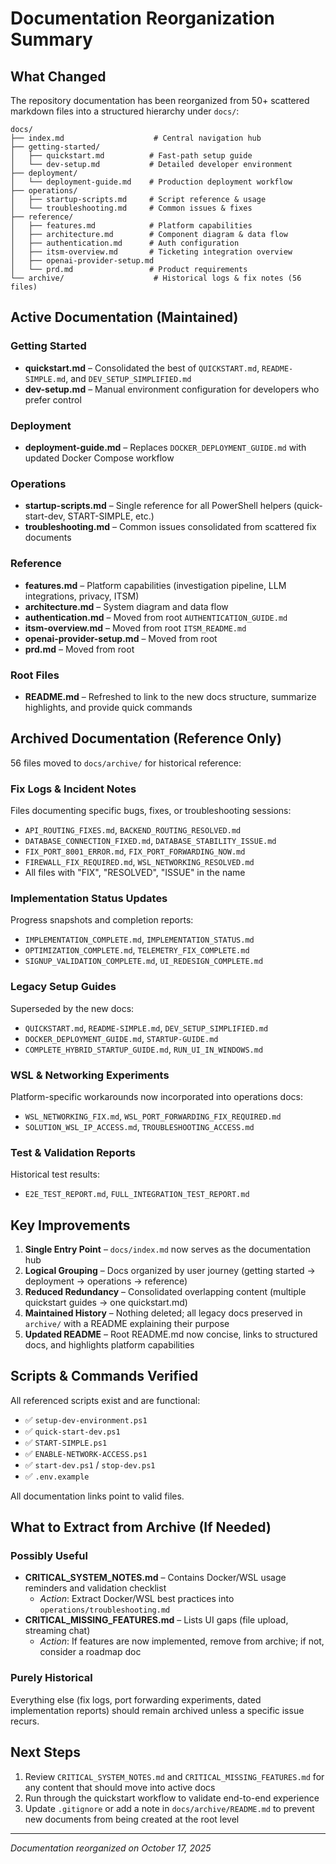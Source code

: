 # Documentation Reorganization Summary

## What Changed

The repository documentation has been reorganized from 50+ scattered markdown files into a structured hierarchy under `docs/`:

```
docs/
├── index.md                    # Central navigation hub
├── getting-started/
│   ├── quickstart.md          # Fast-path setup guide
│   └── dev-setup.md           # Detailed developer environment
├── deployment/
│   └── deployment-guide.md    # Production deployment workflow
├── operations/
│   ├── startup-scripts.md     # Script reference & usage
│   └── troubleshooting.md     # Common issues & fixes
├── reference/
│   ├── features.md            # Platform capabilities
│   ├── architecture.md        # Component diagram & data flow
│   ├── authentication.md      # Auth configuration
│   ├── itsm-overview.md       # Ticketing integration overview
│   ├── openai-provider-setup.md
│   └── prd.md                 # Product requirements
└── archive/                    # Historical logs & fix notes (56 files)
```

## Active Documentation (Maintained)

### Getting Started
- **quickstart.md** – Consolidated the best of `QUICKSTART.md`, `README-SIMPLE.md`, and `DEV_SETUP_SIMPLIFIED.md`
- **dev-setup.md** – Manual environment configuration for developers who prefer control

### Deployment
- **deployment-guide.md** – Replaces `DOCKER_DEPLOYMENT_GUIDE.md` with updated Docker Compose workflow

### Operations
- **startup-scripts.md** – Single reference for all PowerShell helpers (quick-start-dev, START-SIMPLE, etc.)
- **troubleshooting.md** – Common issues consolidated from scattered fix documents

### Reference
- **features.md** – Platform capabilities (investigation pipeline, LLM integrations, privacy, ITSM)
- **architecture.md** – System diagram and data flow
- **authentication.md** – Moved from root `AUTHENTICATION_GUIDE.md`
- **itsm-overview.md** – Moved from root `ITSM_README.md`
- **openai-provider-setup.md** – Moved from root
- **prd.md** – Moved from root

### Root Files
- **README.md** – Refreshed to link to the new docs structure, summarize highlights, and provide quick commands

## Archived Documentation (Reference Only)

56 files moved to `docs/archive/` for historical reference:

### Fix Logs & Incident Notes
Files documenting specific bugs, fixes, or troubleshooting sessions:
- `API_ROUTING_FIXES.md`, `BACKEND_ROUTING_RESOLVED.md`
- `DATABASE_CONNECTION_FIXED.md`, `DATABASE_STABILITY_ISSUE.md`
- `FIX_PORT_8001_ERROR.md`, `FIX_PORT_FORWARDING_NOW.md`
- `FIREWALL_FIX_REQUIRED.md`, `WSL_NETWORKING_RESOLVED.md`
- All files with "FIX", "RESOLVED", "ISSUE" in the name

### Implementation Status Updates
Progress snapshots and completion reports:
- `IMPLEMENTATION_COMPLETE.md`, `IMPLEMENTATION_STATUS.md`
- `OPTIMIZATION_COMPLETE.md`, `TELEMETRY_FIX_COMPLETE.md`
- `SIGNUP_VALIDATION_COMPLETE.md`, `UI_REDESIGN_COMPLETE.md`

### Legacy Setup Guides
Superseded by the new docs:
- `QUICKSTART.md`, `README-SIMPLE.md`, `DEV_SETUP_SIMPLIFIED.md`
- `DOCKER_DEPLOYMENT_GUIDE.md`, `STARTUP-GUIDE.md`
- `COMPLETE_HYBRID_STARTUP_GUIDE.md`, `RUN_UI_IN_WINDOWS.md`

### WSL & Networking Experiments
Platform-specific workarounds now incorporated into operations docs:
- `WSL_NETWORKING_FIX.md`, `WSL_PORT_FORWARDING_FIX_REQUIRED.md`
- `SOLUTION_WSL_IP_ACCESS.md`, `TROUBLESHOOTING_ACCESS.md`

### Test & Validation Reports
Historical test results:
- `E2E_TEST_REPORT.md`, `FULL_INTEGRATION_TEST_REPORT.md`

## Key Improvements

1. **Single Entry Point** – `docs/index.md` now serves as the documentation hub
2. **Logical Grouping** – Docs organized by user journey (getting started → deployment → operations → reference)
3. **Reduced Redundancy** – Consolidated overlapping content (multiple quickstart guides → one quickstart.md)
4. **Maintained History** – Nothing deleted; all legacy docs preserved in `archive/` with a README explaining their purpose
5. **Updated README** – Root README.md now concise, links to structured docs, and highlights platform capabilities

## Scripts & Commands Verified

All referenced scripts exist and are functional:
- ✅ `setup-dev-environment.ps1`
- ✅ `quick-start-dev.ps1`
- ✅ `START-SIMPLE.ps1`
- ✅ `ENABLE-NETWORK-ACCESS.ps1`
- ✅ `start-dev.ps1` / `stop-dev.ps1`
- ✅ `.env.example`

All documentation links point to valid files.

## What to Extract from Archive (If Needed)

### Possibly Useful
- **CRITICAL_SYSTEM_NOTES.md** – Contains Docker/WSL usage reminders and validation checklist
  - *Action*: Extract Docker/WSL best practices into `operations/troubleshooting.md`
- **CRITICAL_MISSING_FEATURES.md** – Lists UI gaps (file upload, streaming chat)
  - *Action*: If features are now implemented, remove from archive; if not, consider a roadmap doc

### Purely Historical
Everything else (fix logs, port forwarding experiments, dated implementation reports) should remain archived unless a specific issue recurs.

## Next Steps

1. Review `CRITICAL_SYSTEM_NOTES.md` and `CRITICAL_MISSING_FEATURES.md` for any content that should move into active docs
2. Run through the quickstart workflow to validate end-to-end experience
3. Update `.gitignore` or add a note in `docs/archive/README.md` to prevent new documents from being created at the root level

---

*Documentation reorganized on October 17, 2025*
